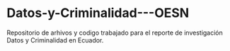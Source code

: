 # Datos-y-Criminalidad---OESN
Repositorio de arhivos y codigo trabajado para el reporte de investigación Datos y Criminalidad en Ecuador.
